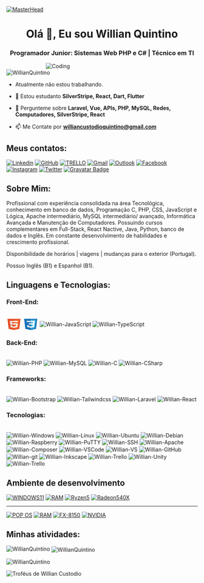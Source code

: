<!--
**WillianQuintino/WillianQuintino** é um repositório ✨ _special_ ✨ porque seu `README.md` (este arquivo) aparece no seu perfil do GitHub.

Aqui estão algumas ideias para você começar:

- 🔭 Atualmente estou trabalhando em...
- 🌱 Atualmente estou aprendendo...
- 👯 Estou procurando colaborar em ...
- 🤔 Estou procurando ajuda com ...
- 💬 Pergunte-me sobre...
- 📫 Como chegar até mim: ...
- 😄 Pronomes: ...
- ⚡ Curiosidade: ...
-->

[![MasterHead](https://i.imgur.com/zidvKIq.jpeg)](https://www.linkedin.com/in/willian-custodio-quintino/) 

<h1 align="center">Olá 👋,  Eu sou Willian Quintino</h1>
<h3 align="center">Programador Junior: Sistemas Web PHP e C# | Técnico em TI</h3>
<img align="right" alt="Coding" width="400" src="https://lh3.googleusercontent.com/FCTJV2u4ETqtkvFn0I1fY184UbdpWhqpAyyV6w7732ookhFnbAF_gBaWMNfAw28z_GhVeZmQIY7jbUuDlFEjWWv6ldLe7FvrJg4=w932"/>

<p align="left"> <img src="https://komarev.com/ghpvc/?username=WillianQuintino&label=Profile%20views&color=427CFE&style=flat" alt="WillianQuintino" /> </p>

-  Atualmente não estou trabalhando.

- 🌱 Estou estudanto **SilverStripe, React, Dart, Flutter**

- 💬 Pergunteme sobre **Laravel, Vue, APIs, PHP, MySQL, Redes, Computadores, SilverStripe, React**

- 📫 Me Contate por **williancustodioquintino@gmail.com**

## Meus contatos:

[![Linkedin](https://img.shields.io/badge/-Linkedin-0e76a8?style=for-the-badge&logo=Linkedin&logoColor=white)](https://www.linkedin.com/in/willian-custodio-quintino/)
[![GitHub](https://img.shields.io/badge/Github-100000?style=for-the-badge&logo=github&logoColor=white)](https://github.com/WillianQuintino)
[![TRELLO](https://img.shields.io/badge/Trello-0052CC?style=for-the-badge&logo=trello&logoColor=white)](https://trello.com/williancustodioquintino)
[![Gmail](https://img.shields.io/badge/-Gmail-FF0000?style=for-the-badge&labelColor=FF0000&logo=gmail&logoColor=white)](mailto:williancustodioquintino@gmail.com?subject=[GitHub]%20Acabei%20de%20ver%20o%20seu%20GitHub)
[![Outlook](https://img.shields.io/badge/Microsoft_Outlook-0078D4?style=for-the-badge&logo=microsoft-outlook&logoColor=white)](mailto:williancustodioquintino@outlook.com.br?subject=[GitHub]%20Acabei%20de%20ver%20o%20seu%20GitHub)
[![Facebook](https://img.shields.io/badge/facebook-005FED.svg?style=for-the-badge&logo=facebook&logoColor=white)](https://www.facebook.com/williancustodioquintino/)
[![Instagram](https://img.shields.io/badge/instagram-E4405F.svg?style=for-the-badge&logo=instagram&logoColor=white)](https://www.instagram.com/williancustodio/)
[![Twitter](https://img.shields.io/badge/twitter-1DA1F2.svg?style=for-the-badge&logo=twitter&logoColor=white)](https://twitter.com/willianquintin)
[![Gravatar Badge](https://img.shields.io/badge/Gravatar-1E8CBE?logo=gravatar&logoColor=fff&style=for-the-badge)](https://pt.gravatar.com/willianquintino)
<!--[![GitLab Badge](https://img.shields.io/badge/GitLab-FCA121?logo=gitlab&logoColor=fff&style=for-the-badge)]()-->
<!--[![WakaTime Badge](https://img.shields.io/badge/WakaTime-000?logo=wakatime&logoColor=fff&style=for-the-badge)](https://wakatime.com/@jsimaogoncalves)
[![Whatsapp](https://img.shields.io/badge/-Whatsapp-4AC959?style=for-the-badge&logo=whatsapp&logoColor=white)](https://wa.me/message/L6YUTOXGTADNM1)-->

## Sobre Mim:

Profissional com experiência consolidada na área Tecnológica, conhecimento em banco de dados, Programação C, PHP, CSS, JavaScript e Lógica, Apache intermediário, MySQL intermediário/ avançado, Informática Avançada e Manutenção de Computadores. Possuindo cursos complementares em Full-Stack, React Nactive, Java, Python, banco de dados e Inglês. Em constante desenvolvimento de habilidades e crescimento profissional.

Disponibilidade de horários | viagens | mudanças para o exterior (Portugal).

Possuo Inglês (B1) e Espanhol (B1).



  ## Linguagens e Tecnologias:
  
  ### Front-End:
  <div style="display: inline_block"><br>
    <img align="center" alt="Willian-HTML5" height="30" width="40" src="https://raw.githubusercontent.com/devicons/devicon/master/icons/html5/html5-original.svg">
    <img align="center" alt="Willian-CSS3" height="30" width="40" src="https://raw.githubusercontent.com/devicons/devicon/master/icons/css3/css3-original.svg">    
    <img align="center" alt="Willian-JavaScript" height="30" width="40" src="https://cdn.jsdelivr.net/gh/devicons/devicon/icons/javascript/javascript-original.svg">
    <img align="center" alt="Willian-TypeScript" height="30" width="40" src="https://cdn.jsdelivr.net/gh/devicons/devicon@latest/icons/typescript/typescript-original.svg">
  </div>

  ### Back-End:
  <div style="display: inline_block"><br>
      <img align="center" alt="Willian-PHP" height="30" width="40" src="https://cdn.jsdelivr.net/gh/devicons/devicon/icons/php/php-original.svg">
      <img align="center" alt="Willian-MySQL" height="30" width="40" src="https://cdn.jsdelivr.net/gh/devicons/devicon/icons/mysql/mysql-original.svg">
      <img align="center" alt="Willian-C" height="30" width="40" src="https://cdn.jsdelivr.net/gh/devicons/devicon/icons/c/c-original.svg">
      <img align="center" alt="Willian-CSharp" height="30" width="40" src="https://cdn.jsdelivr.net/gh/devicons/devicon/icons/csharp/csharp-original.svg">
  </div>


  ### Frameworks:
  <div style="display: inline_block"><br>
    <img align="center" alt="Willian-Bootstrap" height="30" width="40" src="https://cdn.jsdelivr.net/gh/devicons/devicon/icons/bootstrap/bootstrap-original.svg">
    <img align="center" alt="Willian-Tailwindcss" height="30" width="40" src="https://cdn.jsdelivr.net/gh/devicons/devicon@latest/icons/tailwindcss/tailwindcss-original.svg">
    <img align="center" alt="Willian-Laravel" height="30" width="40" src="https://cdn.jsdelivr.net/gh/devicons/devicon/icons/laravel/laravel-original.svg">    
    <img align="center" alt="Willian-React" height="30" width="40" src="https://cdn.jsdelivr.net/gh/devicons/devicon/icons/react/react-original.svg">
  </div>

  ### Tecnologias:
  <div style="display: inline_block"><br>    
    <img align="center" alt="Willian-Windows" height="30" width="40" src="https://cdn.jsdelivr.net/gh/devicons/devicon/icons/windows8/windows8-original.svg">
    <img align="center" alt="Willian-Linux" height="30" width="40" src="https://cdn.jsdelivr.net/gh/devicons/devicon/icons/linux/linux-original.svg">
    <img align="center" alt="Willian-Ubuntu" height="30" width="40" src="https://cdn.jsdelivr.net/gh/devicons/devicon/icons/ubuntu/ubuntu-plain.svg">
    <img align="center" alt="Willian-Debian" height="30" width="40" src="https://cdn.jsdelivr.net/gh/devicons/devicon/icons/debian/debian-original.svg">
    <img align="center" alt="Willian-Raspberry" height="30" width="40" src="https://cdn.jsdelivr.net/gh/devicons/devicon/icons/raspberrypi/raspberrypi-original.svg">
    <img align="center" alt="Willian-PuTTY" height="30" width="40" src="https://cdn.jsdelivr.net/gh/devicons/devicon/icons/putty/putty-original.svg">
    <img align="center" alt="Willian-SSH" height="30" width="40" src="https://cdn.jsdelivr.net/gh/devicons/devicon/icons/ssh/ssh-original.svg"> 
    <img align="center" alt="Willian-Apache" height="30" width="40" src="https://cdn.jsdelivr.net/gh/devicons/devicon/icons/apache/apache-original-wordmark.svg">    
    <img align="center" alt="Willian-Composer" height="30" width="40" src="https://cdn.jsdelivr.net/gh/devicons/devicon/icons/composer/composer-original.svg"> 
    <img align="center" alt="Willian-VSCode" height="30" width="40" src="https://cdn.jsdelivr.net/gh/devicons/devicon/icons/vscode/vscode-original.svg">
    <img align="center" alt="Willian-VS" height="30" width="40" src="https://cdn.jsdelivr.net/gh/devicons/devicon/icons/visualstudio/visualstudio-plain.svg">   
    <img align="center" alt="Willian-GitHub" height="30" width="40" src="https://cdn.jsdelivr.net/gh/devicons/devicon/icons/github/github-original.svg">
    <img align="center" alt="Willian-git" height="30" width="40" src="https://cdn.jsdelivr.net/gh/devicons/devicon/icons/git/git-original.svg">     
    <img align="center" alt="Willian-Inkscape" height="30" width="40" src="https://cdn.jsdelivr.net/gh/devicons/devicon/icons/inkscape/inkscape-original.svg">  
    <img align="center" alt="Willian-Trello" height="30" width="40" src="https://cdn.jsdelivr.net/gh/devicons/devicon/icons/trello/trello-plain.svg">   
    <img align="center" alt="Willian-Unity" height="30" width="40" src="https://cdn.jsdelivr.net/gh/devicons/devicon/icons/unity/unity-original.svg">
    <img align="center" alt="Willian-Trello" height="30" width="40" src="https://cdn.jsdelivr.net/gh/devicons/devicon@latest/icons/trello/trello-original.svg">
    

  </div>

## Ambiente de desenvolvimento
  
[![WINDOWS11](https://img.shields.io/badge/windows-%230078D6.svg?&style=for-the-badge&logo=windows&logoColor=white)](https://github.com/WillianQuintino)
[![RAM](https://img.shields.io/badge/RAM-20GB-%230071C5.svg?&style=for-the-badge&logoColor=white)](https://github.com/WillianQuintino)
[![Ryzen5](https://img.shields.io/badge/AMD-Ryzen_5_3500U-ED1C24?style=for-the-badge&logo=amd&logoColor=white)](https://github.com/WillianQuintino)
[![Radeon540X](https://img.shields.io/badge/AMD-Radeon_540X-ED1C24?style=for-the-badge&logo=amd&logoColor=white)](https://github.com/WillianQuintino)

---

[![POP OS](https://img.shields.io/badge/Pop!_OS-%2304A5AA.svg?&style=for-the-badge&logo=pop-os&logoColor=white)](https://github.com/WillianQuintino)
[![RAM](https://img.shields.io/badge/RAM-32GB-%230071C5.svg?&style=for-the-badge&logoColor=white)](https://github.com/WillianQuintino)
[![FX-8150](https://img.shields.io/badge/AMD-Ryzen_7_5700X-ED1C24?style=for-the-badge&logo=amd&logoColor=white)](https://github.com/WillianQuintino)
[![NVIDIA](https://img.shields.io/badge/NVIDIA-GeForce_RTX_3060-76b900?style=for-the-badge&logo=nvidia&logoColor=white)](https://github.com/WillianQuintino)
  

## Minhas atividades:

<p><img align="left" src="https://github-readme-stats.vercel.app/api/top-langs?username=WillianQuintino&show_icons=true&locale=pt-BR&layout=compact&theme=dracula&hide_border=true&date_format=j%2Fn%5B%2FY%5D" alt="WillianQuintino" /></p>

<p>&nbsp;<img align="center" src="https://github-readme-stats.vercel.app/api?username=WillianQuintino&show_icons=true&locale=pt-BR&theme=dracula&hide_border=true&date_format=j%2Fn%5B%2FY%5D" alt="WillianQuintino" /></p>

<p><img align="center" src="https://streak-stats.demolab.com?user=WillianQuintino&theme=dracula&hide_border=true&date_format=j%2Fn%5B%2FY%5D&locale=pt-BR" alt="WillianQuintino" /></p>

<p><img src="https://github-profile-trophy.vercel.app/?username=WillianQuintino&theme=dracula" align="left" title="Troféus de Willian Custodio" width="55%" /></p>
